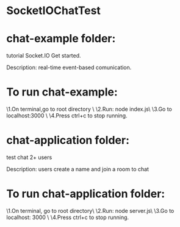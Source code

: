 # SocketIOChatTest

# chat-example folder:
tutorial Socket.IO Get started.

Description: real-time event-based comunication.

# To run chat-example:

\\1.On terminal,go to root directory \\
\\2.Run: node index.js\\
\\3.Go to localhost:3000 \\
\\4.Press ctrl+c to stop running.

# chat-application folder:
test chat 2+ users

Description: users create a name and join a room to chat

# To run chat-application folder:

\\1.On terminal, go to root directory\\
\\2.Run: node server.js\\
\\3.Go to localhost: 3000 \\
\\4.Press ctrl+c to stop running.
